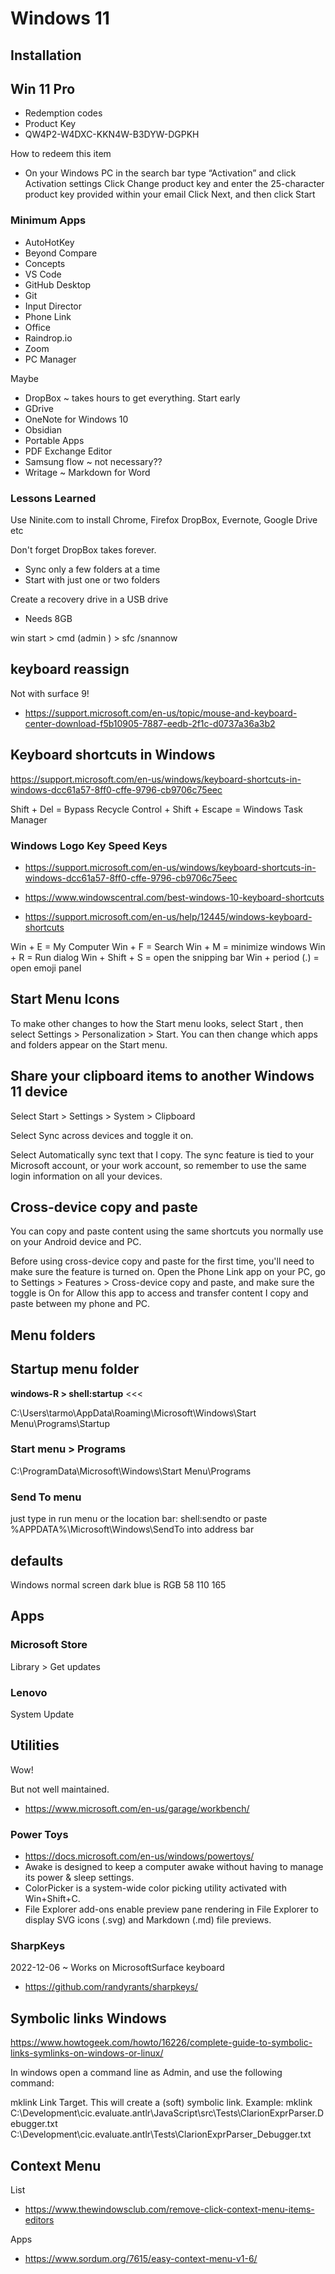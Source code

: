 # Windows 11

## Installation

## Win 11 Pro

* Redemption codes
* Product Key
* QW4P2-W4DXC-KKN4W-B3DYW-DGPKH

How to redeem this item

* On your Windows PC in the search bar type “Activation” and click Activation settings
Click Change product key and enter the 25-character product key provided within your email
Click Next, and then click Start

### Minimum Apps

* AutoHotKey
* Beyond Compare
* Concepts
* VS Code
* GitHub Desktop
* Git
* Input Director
* Phone Link
* Office
* Raindrop.io
* Zoom
* PC Manager


Maybe

* DropBox ~ takes hours to get everything. Start early
* GDrive
* OneNote for Windows 10
* Obsidian
* Portable Apps
* PDF Exchange Editor
* Samsung flow ~ not necessary??
* Writage ~ Markdown for Word



### Lessons Learned

Use Ninite.com to install Chrome, Firefox DropBox, Evernote, Google Drive etc

Don't forget DropBox takes forever.

* Sync only a few folders at a time
* Start with just one or two folders

Create a recovery drive in a USB drive
* Needs 8GB

win start > cmd (admin ) > sfc /snannow


## keyboard reassign

Not with surface 9!

* https://support.microsoft.com/en-us/topic/mouse-and-keyboard-center-download-f5b10905-7887-eedb-2f1c-d0737a36a3b2


## Keyboard shortcuts in Windows

https://support.microsoft.com/en-us/windows/keyboard-shortcuts-in-windows-dcc61a57-8ff0-cffe-9796-cb9706c75eec

Shift + Del = Bypass Recycle
Control + Shift + Escape = Windows Task Manager


### Windows Logo Key Speed Keys

* https://support.microsoft.com/en-us/windows/keyboard-shortcuts-in-windows-dcc61a57-8ff0-cffe-9796-cb9706c75eec
* https://www.windowscentral.com/best-windows-10-keyboard-shortcuts

* https://support.microsoft.com/en-us/help/12445/windows-keyboard-shortcuts

Win + E = My Computer
Win + F = Search
Win + M = minimize windows
Win + R = Run dialog
Win + Shift + S = open the snipping bar
Win + period (.) = open emoji panel


## Start Menu Icons

To make other changes to how the Start menu looks,
select Start , then select Settings  > Personalization > Start.
You can then change which apps and folders appear on the Start menu.


## Share your clipboard items to another Windows 11 device
Select Start  > Settings  > System > Clipboard

Select Sync across devices and toggle it on.

Select Automatically sync text that I copy. The sync feature is tied to your Microsoft account, or your work account, so remember to use the same login information on all your devices.


## Cross-device copy and paste

You can copy and paste content using the same shortcuts you normally use on your Android device and PC.

Before using cross-device copy and paste for the first time, you'll need to make sure the feature is turned on. Open the Phone Link app on your PC, go to Settings > Features > Cross-device copy and paste, and make sure the toggle is On for Allow this app to access and transfer content I copy and paste between my phone and PC.


## Menu folders

## Startup menu folder

**windows-R > shell:startup** <<<

C:\Users\tarmo\AppData\Roaming\Microsoft\Windows\Start Menu\Programs\Startup

### Start menu > Programs

C:\ProgramData\Microsoft\Windows\Start Menu\Programs

### Send To menu

just type in run menu or the location bar: shell:sendto
or paste %APPDATA%\Microsoft\Windows\SendTo into address bar


## defaults

Windows normal screen dark blue is RGB 58 110 165

## Apps

### Microsoft Store

Library > Get updates

### Lenovo

System Update


## Utilities

Wow!

But not well maintained.

* https://www.microsoft.com/en-us/garage/workbench/



### Power Toys

* https://docs.microsoft.com/en-us/windows/powertoys/
* Awake is designed to keep a computer awake without having to manage its power & sleep settings.
* ColorPicker is a system-wide color picking utility activated with Win+Shift+C.
* File Explorer add-ons enable preview pane rendering in File Explorer to display SVG icons (.svg) and Markdown (.md) file previews.


### SharpKeys

2022-12-06 ~ Works on MicrosoftSurface keyboard

* https://github.com/randyrants/sharpkeys/


## Symbolic links Windows

https://www.howtogeek.com/howto/16226/complete-guide-to-symbolic-links-symlinks-on-windows-or-linux/

In windows open a command line as Admin, and use the following command:

mklink Link Target. This will create a (soft) symbolic link. Example: mklink C:\Development\cic.evaluate.antlr\JavaScript\src\Tests\ClarionExprParser.Debugger.txt C:\Development\cic.evaluate.antlr\Tests\ClarionExprParser_Debugger.txt

## Context Menu

List

* https://www.thewindowsclub.com/remove-click-context-menu-items-editors

Apps

* https://www.sordum.org/7615/easy-context-menu-v1-6/

